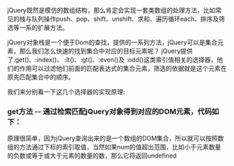 jQuery既然是模仿的数组结构，那么肯定会实现一套类数组的处理方法，比如常见的栈与队列操作push、pop、shift、unshift、求和、遍历循环each、排序及筛选等一系的扩展方法。

jQuery对象栈是一个便于Dom的查找，提供的一系列方法，jQuery可以是集合元素，那么我们怎么快速的找到集合中对应的目标元素呢？
jQuery提供了.get()、:index()、 :lt()、:gt()、:even()及 :odd()这类索引值相关的选择器，他们的作用可以过滤他们前面的匹配表达式的集合元素，筛选的依据就是这个元素在原先匹配集合中的顺序。

我们来分别看一下这几个选择器的实现原理:

### get方法 -- 通过检索匹配jQuery对象得到对应的DOM元素，代码如下：

<script>
get: function(num) {
  return num != null ?
    // return just the one element from the set
    (num < 0 ? this[num + this.length] : this[num]) : 
    // return all the elements in a clean array
    slice.call(this);
}
</script>

原理很简单，因为jQuery查询出来的是一个数组的DOM集合，所以就可以按照数组的方法通过下标的索引取值，当然如果num的值超出范围，比如小于元素数量的负数或等于或大于元素的数量的数，那么它将返回undefined